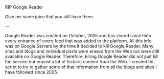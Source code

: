 RIP Google Reader

Give me some juice that you still have there.

--

Google Reader was created on October, 2005 and has stored since then every entrance of every feed that was added to the platform. All this info was on Google Servers by the time it decided to kill Google Reader. Many sites and blogs and individual posts were erased from the Web but were still available on Google Reader. Therefore, killing Google Reader did not just kill the service but erased a lot of historic content from the Web. I created thi script to try to gather some of that information from all the blogs and sites I have followed since 2005.
